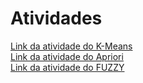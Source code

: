 # Atividades

[Link da atividade do K-Means](https://colab.research.google.com/drive/1ADAv2hO76kdkaztcadISqMdliUkOSHju?usp=sharing)<br/>
[Link da atividade do Apriori](https://colab.research.google.com/drive/15TnGwfUKu4qyjj9AYyNZPXG9Zaaf8jmU?usp=sharing)<br/>
[Link da atividade do FUZZY](https://colab.research.google.com/drive/195We79hptJsgsjggiuyguIFMi-sFZ5Tw?usp=sharing)
